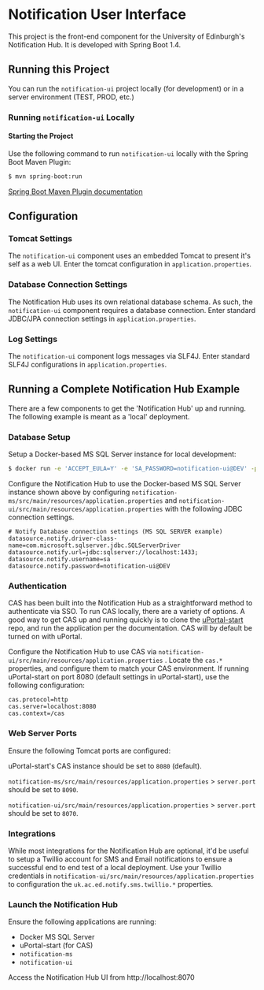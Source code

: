 # Notification User Interface

This project is the front-end component for the University of Edinburgh's Notification Hub.  It is
developed with Spring Boot 1.4.

## Running this Project

You can run the `notification-ui` project locally (for development) or in a server environment
(TEST, PROD, etc.)

### Running `notification-ui` Locally

#### Starting the Project

Use the following command to run `notification-ui` locally with the Spring Boot Maven Plugin:

```sh
$ mvn spring-boot:run
```

[Spring Boot Maven Plugin documentation][]

## Configuration

### Tomcat Settings

The `notification-ui` component uses an embedded Tomcat to present it's self as a web UI.  Enter the tomcat configuration in `application.properties`. 

### Database Connection Settings

The Notification Hub uses its own relational database schema.  As such, the `notification-ui` component requires a database connection.  Enter standard JDBC/JPA connection
settings in `application.properties`.

### Log Settings

The `notification-ui` component logs messages via SLF4J. Enter standard SLF4J configurations in `application.properties`.

## Running a Complete Notification Hub Example
There are a few components to get the 'Notification Hub' up and running.  The following example is meant as a 'local' deployment.

### Database Setup
Setup a Docker-based MS SQL Server instance for local development:

```sh
$ docker run -e 'ACCEPT_EULA=Y' -e 'SA_PASSWORD=notification-ui@DEV' -p 1433:1433 microsoft/mssql-server-linux:2017-latest
```

Configure the Notification Hub to use the Docker-based MS SQL Server instance shown above by configuring `notification-ms/src/main/resources/application.properties` and `notification-ui/src/main/resources/application.properties` with the following JDBC connection settings.

```properties
# Notify Database connection settings (MS SQL SERVER example)
datasource.notify.driver-class-name=com.microsoft.sqlserver.jdbc.SQLServerDriver
datasource.notify.url=jdbc:sqlserver://localhost:1433;
datasource.notify.username=sa
datasource.notify.password=notification-ui@DEV
```

### Authentication
CAS has been built into the Notification Hub as a straightforward method to authenticate via SSO.  To run CAS locally, there are a variety of options.  A good way to get CAS up and running quickly is to clone the [uPortal-start][] repo, and run the application per the documentation.  CAS will by default be turned on with uPortal.

Configure the Notification Hub to use CAS via
`notification-ui/src/main/resources/application.properties` .  Locate the `cas.*` properties, and configure them to match your CAS environment.  If running uPortal-start on port 8080 (default settings in uPortal-start), use the following configuration:

```properties
cas.protocol=http
cas.server=localhost:8080
cas.context=/cas
```

### Web Server Ports
Ensure the following Tomcat ports are configured:

uPortal-start's CAS instance should be set to `8080` (default).

`notification-ms/src/main/resources/application.properties` > `server.port` should be set to `8090`.

`notification-ui/src/main/resources/application.properties` > `server.port` should be set to `8070`.

### Integrations
While most integrations for the Notification Hub are optional, it'd be useful to setup a Twillio account for SMS and Email notifications to ensure a successful end to end test of a local deployment.  Use your Twillio credentials in `notification-ui/src/main/resources/application.properties` to configuration the `uk.ac.ed.notify.sms.twillio.*` properties.

### Launch the Notification Hub
Ensure the following applications are running:

* Docker MS SQL Server
* uPortal-start (for CAS)
* `notification-ms`
* `notification-ui`

Access the Notification Hub UI from http://localhost:8070

[Spring Boot Maven Plugin documentation]: https://docs.spring.io/spring-boot/docs/current/reference/html/using-boot-running-your-application.html#using-boot-running-with-the-maven-plugin
[uPortal-start]: https://github.com/Jasig/uPortal-start
